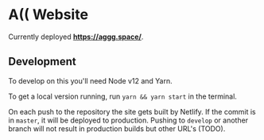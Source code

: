 # A(( Website

Currently deployed **https://aggg.space/**.

## Development

To develop on this you'll need Node v12 and Yarn.

To get a local version running, run `yarn && yarn start` in the terminal.

On each push to the repository the site gets built by Netlify. If the commit is in `master`, it will be deployed to production. Pushing to `develop` or another branch will not result in production builds but other URL's (TODO).
